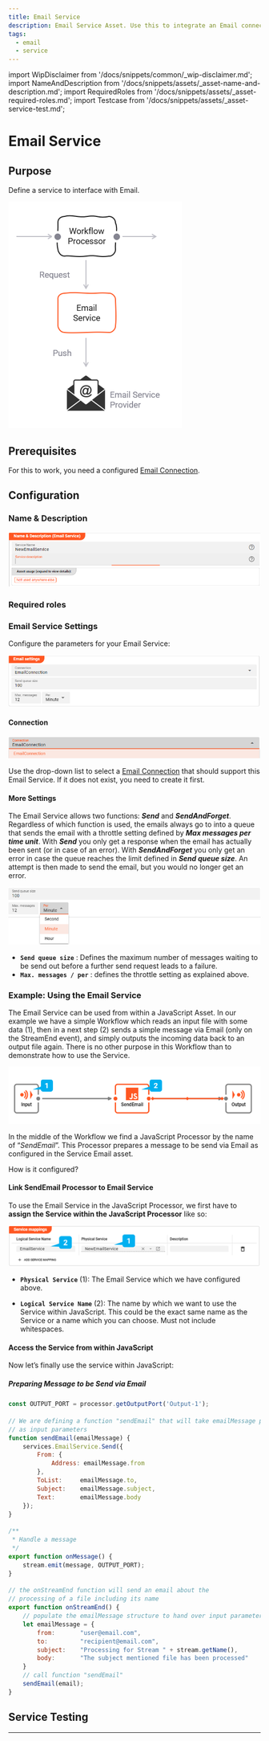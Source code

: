 ```yaml
---
title: Email Service
description: Email Service Asset. Use this to integrate an Email connection.
tags:
  - email
  - service
---
```


import WipDisclaimer from '/docs/snippets/common/_wip-disclaimer.md';
import NameAndDescription from '/docs/snippets/assets/_asset-name-and-description.md';
import RequiredRoles from '/docs/snippets/assets/_asset-required-roles.md';
import Testcase from '/docs/snippets/assets/_asset-service-test.md';

# Email Service

## Purpose

Define a service to interface with Email.

![](./.asset-service-email_images/1714402736038.png "Asset Dependency Graph (Service Email)")

## Prerequisites

For this to work, you need a configured [Email Connection](/docs/assets/connections/asset-connections-email).

## Configuration

### Name & Description

![Teams Email NameAndDescription](./.asset-service-email_images/1714390902726.png "Teams Email NameAndDescription")

<NameAndDescription></NameAndDescription>

### Required roles

<RequiredRoles></RequiredRoles>

### Email Service Settings

Configure the parameters for your Email Service:

![Email Service Settings](./.asset-service-email_images/1714394040643.png "Email Service Settings")

#### Connection

![Email Connection drop-down list](./.asset-service-email_images/1714391942849.png "Email Connection drop-down list")

Use the drop-down list to select a [Email Connection](/docs/assets/connections/asset-connections-email) that should
support this Email Service. If it does not exist, you need to create it first.

#### More Settings

The Email Service allows two functions: _**Send**_ and _**SendAndForget**_. 
Regardless of which function is used, the emails always go to into a queue that sends the email 
with a throttle setting defined by _**Max messages per time unit**_. With _**Send**_ you only get a response 
when the email has actually been sent (or in case of an error). With _**SendAndForget**_ you only get an error 
in case the queue reaches the limit defined in _**Send queue size**_. 
An attempt is then made to send the email, but you would no longer get an error.


![Email Service More Settings](./.asset-service-email_images/1714394372242.png "Email Service More Settings")

* **`Send queue size`** : Defines the maximum number of messages waiting to be send out before a further send request leads to a failure.
* **`Max. messages / per`** : defines the throttle setting as explained above.

### Example: Using the Email Service

The Email Service can be used from within a JavaScript Asset. In our example we have a simple Workflow which reads an
input file with some data (1), then in a next step (2) sends a simple message via Email (only on the StreamEnd event), and
simply outputs the incoming data back to an output file again. There is no other purpose in this Workflow than to demonstrate how to use the
Service.

![Example Workflow (Service Email)](./.asset-service-email_images/1714395407068.png "[Example Workflow (Service Email)")


In the middle of the Workflow we find a JavaScript Processor by the name of “_SendEmail_”. This Processor prepares
a message to be send via Email as configured in the Service Email asset.

How is it configured?

#### Link SendEmail Processor to Email Service

To use the Email Service in the JavaScript Processor, we first have to **assign the Service within the JavaScript
Processor** like so:

![Link Service to JavaScript Asset (Service Email)](./.asset-service-email_images/1714399931756.png "Link Service to JavaScript Asset (Service Email)")

* **`Physical Service`** (1): The Email Service which we have configured above.

* **`Logical Service Name`** (2): The name by which we want to use the Service within JavaScript. This could be the
  exact same name as the Service or a name which you can choose. Must not include whitespaces.

#### Access the Service from within JavaScript

Now let’s finally use the service within JavaScript:

##### Preparing Message to be Send via Email

```javascript
const OUTPUT_PORT = processor.getOutputPort('Output-1');

// We are defining a function "sendEmail" that will take emailMessage parameters 
// as input parameters
function sendEmail(emailMessage) {
    services.EmailService.Send({
        From: {
            Address: emailMessage.from
        },
        ToList:     emailMessage.to,
        Subject:    emailMessage.subject,
        Text:       emailMessage.body
    });  
}

/**
 * Handle a message
 */
export function onMessage() {
    stream.emit(message, OUTPUT_PORT);
}

// the onStreamEnd function will send an email about the  
// processing of a file including its name
export function onStreamEnd() {
    // populate the emailMessage structure to hand over input parameters for "sendEmail" function
    let emailMessage = {
        from:       "user@email.com",
        to:         "recipient@email.com",
        subject:    "Processing for Stream " + stream.getName(),
        body:       "The subject mentioned file has been processed"
    }
    // call function "sendEmail"
    sendEmail(email);
}
```

## Service Testing

<Testcase></Testcase>

---

<WipDisclaimer></WipDisclaimer>

